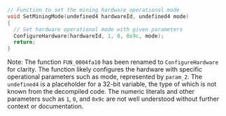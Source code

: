 ```c
// Function to set the mining hardware operational mode
void SetMiningMode(undefined4 hardwareId, undefined4 mode)
{
  // Set hardware operational mode with given parameters
  ConfigureHardware(hardwareId, 1, 0, 0x9c, mode);
  return;
}
```

Note: The function `FUN_0004fa10` has been renamed to `ConfigureHardware` for clarity. The function likely configures the hardware with specific operational parameters such as mode, represented by `param_2`. The `undefined4` is a placeholder for a 32-bit variable, the type of which is not known from the decompiled code. The numeric literals and other parameters such as `1`, `0`, and `0x9c` are not well understood without further context or documentation.